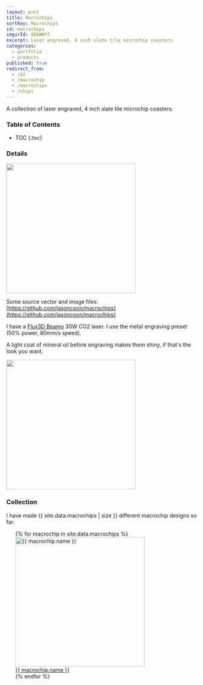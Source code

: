 ```yaml
---
layout: post
title: Macrochips
sortKey: Macrochips
id: macrochips
imgurId: 8DAWWY7
excerpt: Laser engraved, 4 inch slate tile microchip coasters.
categories:
  - portfolio
  - products
published: true
redirect_from:
  - /42
  - /macrochip
  - /macrochips
  - /chips
---
```


A collection of laser engraved, 4 inch slate tile microchip coasters.

<h3>Table of Contents</h3>

- TOC
{:toc}

### Details

<a href="https://i.imgur.com/8DAWWY7.jpg" target="_blank"><img src="https://i.imgur.com/8DAWWY7.jpg" style="width:340px" /></a>

<!-- <a class="btn btn-success" href="https://www.etsy.com/listing/971715779">Buy on Etsy</a> -->

<!-- More info on Twitter: [https://twitter.com/jasoncoon_/status/1358068819303014402](https://twitter.com/jasoncoon_/status/1358068819303014402) -->

<!-- Full credit for the idea on Twitter: [https://twitter.com/arturo182/status/1356764474116554759](https://twitter.com/arturo182/status/1356764474116554759) -->

Some source vector and image files: [https://github.com/jasoncoon/macrochips](https://github.com/jasoncoon/macrochips)

I have a [Flux3D Beamo](https://flux3dp.com/beamo/) 30W CO2 laser. I use the metal engraving preset (50% power, 80mm/s speed).

A light coat of mineral oil before engraving makes them shiny, if that's the look you want.

<a href="https://i.imgur.com/rGQkxnr.gif" target="_blank"><img src="https://i.imgur.com/rGQkxnr.gif" style="width:340px" /></a>

### Collection

<!-- <blockquote class="imgur-embed-pub" lang="en" data-id="a/X9QCEbc">
  <a href="//imgur.com/a/X9QCEbc">Macrochips by Evil Genius Labs</a>
</blockquote>
<script async src="//s.imgur.com/min/embed.js" charset="utf-8"></script> -->

I have made {{ site.data.macrochips | size }} different macrochip designs so far:

<ul class="media-list">
{% for macrochip in site.data.macrochips %}
  <div class="col-md-4" id="{{ macrochip.name }}">
    <div class="thumbnail" id="{{ post.id }}">
      <div class="embed-responsive embed-responsive-4by3">
        <a href="https://i.imgur.com/{{ macrochip.imgurId }}.png">
          <img class="media-object" style="width:340px" src="https://i.imgur.com/{{ macrochip.imgurId }}.jpg" alt="{{ macrochip.name }}">
        </a>
      </div>
      <div class="caption">
        <a href="macrochips#{{ macrochip.name }}">{{ macrochip.name }}</a>
      </div>
    </div>
  </div>
{% endfor %}
</ul>
